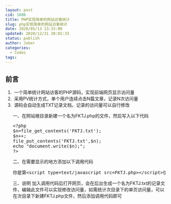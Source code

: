 ```yaml
---
layout: post
cid: 1686
title: PHP实现简单的网站访客统计
slug: php实现简单的网站访客统计
date: 2020/05/13 13:33:00
updated: 2020/12/31 20:02:33
status: publish
author: Joker
categories: 
  - Codes
tags: 
---
```



前言
--

<ol>
 	<li> 一个简单统计网站访客的PHP源码，实现前端网页显示访问量</li>
 	<li> 采用PV统计方式，单个用户连续点击N篇文章，记录N次访问量</li>
 	<li> 源码会自动生成TXT记录文档，记录的访问量可以自行修改</li>
</ol>
<ul>

一、在网站根目录新建一个名为FKTJ.php的文件，然后写入以下代码
<pre class="prettyprint">&lt;?php
$n=file_get_contents('FKTJ.txt');
$n++;
file_put_contents('FKTJ.txt',$n);
echo "document.write($n);";
?&gt;</pre>

二、在需要显示的地方添加以下调用代码
<pre class="prettyprint">你是第&lt;script type=text/javascript src=FKTJ.php&gt;&lt;/script&gt;位访问者</pre>

三、说明
加入调用代码后打开网页，会在后台生成一个名为FKTJ.txt的记录文件，编辑此文件可以实现修改访问量，如需统计次目录下的单页访问量，可以在次目录下新建FKTJ.php文件，然后添加调用代码即可